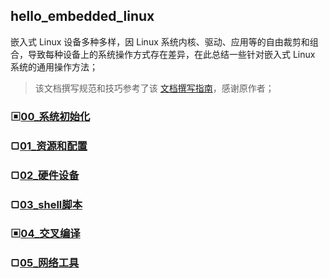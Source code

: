 ## hello_embedded_linux
嵌入式 Linux 设备多种多样，因 Linux 系统内核、驱动、应用等的自由裁剪和组合，导致每种设备上的系统操作方式存在差异，在此总结一些针对嵌入式 Linux 系统的通用操作方法；

> 该文档撰写规范和技巧参考了该 [文档撰写指南](https://learnku.com/docs/writing-docs)，感谢原作者；

### ▣[00_系统初始化](00_系统初始化.md)

### ▢[01_资源和配置](01_资源和配置.md)

### ▢[02_硬件设备](02_硬件设备.md)

### ▢[03_shell脚本](03_shell脚本.md)

### ▣[04_交叉编译](04_交叉编译.md)

### ▢[05_网络工具](05_网络工具.md)
